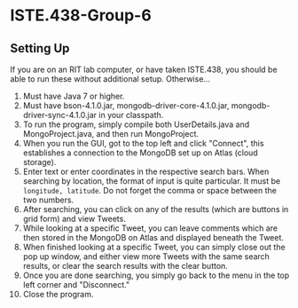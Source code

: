 # ISTE.438-Group-6

## Setting Up

If you are on an RIT lab computer, or have taken ISTE.438, you should be able to run these without additional setup. Otherwise...

1. Must have Java 7 or higher.
2. Must have bson-4.1.0.jar, mongodb-driver-core-4.1.0.jar, mongodb-driver-sync-4.1.0.jar in your classpath.
3. To run the program, simply compile both UserDetails.java and MongoProject.java, and then run MongoProject.
4. When you run the GUI, got to the top left and click "Connect", this establishes a connection to the MongoDB set up on Atlas (cloud storage).
5. Enter text or enter coordinates in the respective search bars. When searching by location, the format of input is quite particular. It must be ```longitude, latitude```. Do not forget the comma or space between the two numbers.
6. After searching, you can click on any of the results (which are buttons in grid form) and view Tweets.
7. While looking at a specific Tweet, you can leave comments which are then stored in the MongoDB on Atlas and displayed beneath the Tweet.
8. When finished looking at a specific Tweet, you can simply close out the pop up window, and either view more Tweets with the same search results, or clear the search results with the clear button.
9. Once you are done searching, you simply go back to the menu in the top left corner and "Disconnect."
10. Close the program.